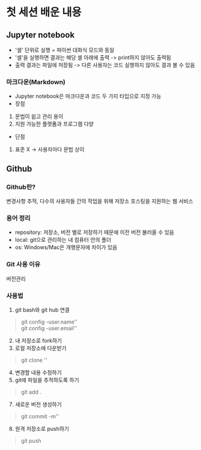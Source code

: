 # 첫 세션 배운 내용
## Jupyter notebook
* '셀' 단위로 실행 = 파이썬 대화식 모드와 동일
* '셀'을 실행하면 결과는 해당 셀 아래에 출력 -> print하지 않아도 출력됨
* 출력 결과는 파일에 저장됨 -> 다른 사용자는 코드 실행하지 않아도 결과 볼 수 있음    
### 마크다운(Markdown)
* Jupyter notebook은 마크다운과 코드 두 가지 타입으로 지정 가능
* 장점
1. 문법이 쉽고 관리 용이
2. 지원 가능한 플랫폼과 프로그램 다양
* 단점
1. 표준 X -> 사용자마다 문법 상이         

## Github
### Github란?
변경사항 추적, 다수의 사용자들 간의 작업을 위해 저장소 호스팅을 지원하는 웹 서비스      
### 용어 정리
* repository: 저장소, 버전 별로 저장하기 때문에 이전 버전 불러올 수 있음
* local: git으로 관리하는 내 컴퓨터 안의 폴더
* os: Windows/Mac은 개행문자에 차이가 있음     
### Git 사용 이유
버전관리     
### 사용법
1. git bash와 git hub 연결
> git config -user.name''    
> git config -user.email''    
2. 내 저장소로 fork하기
3. 로컬 저장소에 다운받기
> git clone ''   
4. 변경할 내용 수정하기    
6. git에 파일을 추적하도록 하기
> git add .   
7. 새로운 버전 생성하기
> git commit -m''
8. 원격 저장소로 push하기
> git push



```python

```
